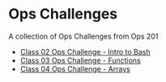 # Ops Challenges

A collection of Ops Challenges from Ops 201 

- [Class 02 Ops Challenge - Intro to Bash](helloworld.sh)
- [Class 03 Ops Challenge - Functions](loginhistory.sh)
- [Class 04 Ops Challenge - Arrays](arraypractice.sh)
